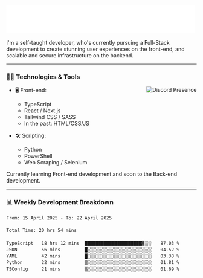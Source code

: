 <img src="assets/wave.svg" alt=":wave:" />

I'm a self-taught developer, who's currently pursuing a Full-Stack development to create stunning user experiences on the front-end, and scalable and secure infrastructure on the backend.

---

### 🧑‍💻 Technologies & Tools

<a href="https://discord.com/users/414304208649453568" target="_blank" rel="nofollow">
   <img src="https://lanyard-profile-readme.vercel.app/api/414304208649453568?idleMessage=Probably%20doing%20something%20else..." alt="Discord Presence" align="right">
</a>

- 🖥️ Front-end:

  - TypeScript
  - React / Next.js
  - Tailwind CSS / SASS
  - In the past: HTML/CSS/JS

- 🛠 Scripting:

  - Python
  - PowerShell
  - Web Scraping / Selenium

Currently learning Front-end development and soon to the Back-end development.

---

### 📊 Weekly Development Breakdown

<!--START_SECTION:waka-->

```txt
From: 15 April 2025 - To: 22 April 2025

Total Time: 20 hrs 54 mins

TypeScript   18 hrs 12 mins  █████████████████████▓░░░   87.03 %
JSON         56 mins         █░░░░░░░░░░░░░░░░░░░░░░░░   04.52 %
YAML         42 mins         █░░░░░░░░░░░░░░░░░░░░░░░░   03.38 %
Python       22 mins         ▒░░░░░░░░░░░░░░░░░░░░░░░░   01.81 %
TSConfig     21 mins         ▒░░░░░░░░░░░░░░░░░░░░░░░░   01.69 %
```

<!--END_SECTION:waka-->
